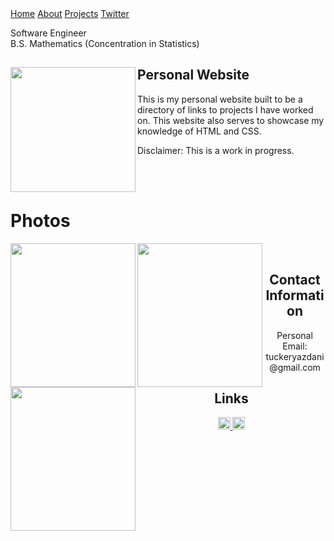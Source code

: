<html>
<link href="main.css" rel="stylesheet">
<div class="topnav"> 
  <a class="active" href="https://tuckeryazdani.github.io/">Home</a>
  <a href="about.html">About</a>
  <a href="projects.html">Projects</a>
  <a href="twitter.html">Twitter</a>
  </div>
  <div id='1'>
  </div>
<head>
  <div align="left">
    <p class="bio">
      Software Engineer <br>
      B.S. Mathematics (Concentration in Statistics)<br>
    </p>
  </div>
</head>
  <div>
<a href="https://github.com/user-attachments/assets/4f63acd8-40df-4fc3-ac0b-fe1e4e71d68e" target="_blank" ><img src="https://github.com/user-attachments/assets/4f63acd8-40df-4fc3-ac0b-fe1e4e71d68e" class="profile" width="200" height="200" align="left"/></a>
    <h2> Personal Website </h2>
    <p> This is my personal website built to be a directory of links to projects I have worked on. This website also serves to showcase my knowledge of HTML and CSS.</p>
    <p> Disclaimer: This is a work in progress. </p>
  </div>
  <br>
      <br>
      <h1> Photos </h1>
      <a href="https://user-images.githubusercontent.com/84822334/148703247-771b3563-5673-49d2-910d-3812aa07511a.jpg" target="_blank" ><img src="https://github.com/user-attachments/assets/003af456-1171-477c-8e72-4243e2ce3736" class="profile" width="200" height="230" align="left"/></a>
      <a href="https://github.com/user-attachments/assets/95afd1e8-e8a3-4340-a61d-d7a437dfcfb5" target="_blank" ><img src="https://github.com/user-attachments/assets/95afd1e8-e8a3-4340-a61d-d7a437dfcfb5" width="200" height="230" align="left"/></a>
      <a href="https://github.com/user-attachments/assets/888931a6-0389-412b-967b-9a0f51f20d61" target="_blank" ><img src="https://github.com/user-attachments/assets/888931a6-0389-412b-967b-9a0f51f20d61" width="200" height="230" align="left"/></a>
      <br>
  <center>
  <h2> Contact Information </h2>
  <p>Personal Email: tuckeryazdani@gmail.com<br></p>
    <h2> Links </h2>
  <a href="https://www.linkedin.com/in/tuckeryazdani/" target="_blank"><img src="https://user-images.githubusercontent.com/84822334/148589136-9acd742f-e004-4d54-b1b4-181f8bc7dc98.png" class="social" width="20" height="20" title="LinkedIn">
  </a><a href="https://github.com/tuckeryazdani/" target="_blank"><img src="https://user-images.githubusercontent.com/84822334/148658020-ae86cfb7-f259-4503-93fc-156a168d2a9d.png" class="social" width="20" height="20" title="GitHub"></a>
  </center>
</html>
